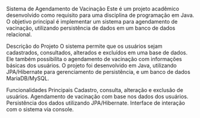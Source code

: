 Sistema de Agendamento de Vacinação
Este é um projeto acadêmico desenvolvido como requisito para uma disciplina de programação em Java. O objetivo principal é implementar um sistema para agendamento de vacinação, utilizando persistência de dados em um banco de dados relacional.

Descrição do Projeto
O sistema permite que os usuários sejam cadastrados, consultados, alterados e excluídos em uma base de dados. Ele também possibilita o agendamento de vacinação com informações básicas dos usuários. O projeto foi desenvolvido em Java, utilizando JPA/Hibernate para gerenciamento de persistência, e um banco de dados MariaDB/MySQL.

Funcionalidades Principais
Cadastro, consulta, alteração e exclusão de usuários.
Agendamento de vacinação com base nos dados dos usuários.
Persistência dos dados utilizando JPA/Hibernate.
Interface de interação com o sistema via console.
